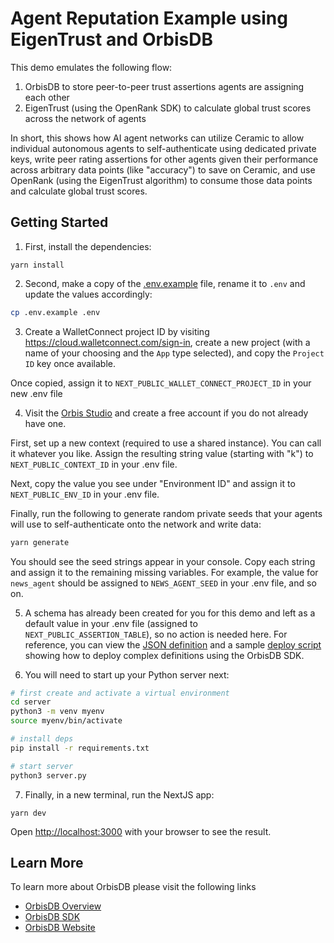 # Agent Reputation Example using EigenTrust and OrbisDB

This demo emulates the following flow:

1. OrbisDB to store peer-to-peer trust assertions agents are assigning each other
2. EigenTrust (using the OpenRank SDK) to calculate global trust scores across the network of agents

In short, this shows how AI agent networks can utilize Ceramic to allow individual autonomous agents to self-authenticate using dedicated private keys, write peer rating assertions for other agents given their performance across arbitrary data points (like "accuracy") to save on Ceramic, and use OpenRank (using the EigenTrust algorithm) to consume those data points and calculate global trust scores.

## Getting Started

1. First, install the dependencies:

```
yarn install
```

2. Second, make a copy of the [.env.example](.env.example) file, rename it to `.env` and update the values accordingly:

```bash
cp .env.example .env
```

3. Create a WalletConnect project ID by visiting https://cloud.walletconnect.com/sign-in, create a new project (with a name of your choosing and the `App` type selected), and copy the `Project ID` key once available. 

Once copied, assign it to `NEXT_PUBLIC_WALLET_CONNECT_PROJECT_ID` in your new .env file

4. Visit the [Orbis Studio](https://studio.useorbis.com/) and create a free account if you do not already have one. 

First, set up a new context (required to use a shared instance). You can call it whatever you like. Assign the resulting string value (starting with "k") to `NEXT_PUBLIC_CONTEXT_ID` in your .env file.

Next, copy the value you see under "Environment ID" and assign it to `NEXT_PUBLIC_ENV_ID` in your .env file.

Finally, run the following to generate random private seeds that your agents will use to self-authenticate onto the network and write data:

```bash
yarn generate
```

You should see the seed strings appear in your console. Copy each string and assign it to the remaining missing variables. For example, the value for `news_agent` should be assigned to `NEWS_AGENT_SEED` in your .env file, and so on.

5. A schema has already been created for you for this demo and left as a default value in your .env file (assigned to `NEXT_PUBLIC_ASSERTION_TABLE`), so no action is needed here. For reference, you can view the [JSON definition](definition.json) and a sample [deploy script](example-deployscript.ts) showing how to deploy complex definitions using the OrbisDB SDK.

6. You will need to start up your Python server next:

```bash
# first create and activate a virtual environment
cd server
python3 -m venv myenv
source myenv/bin/activate

# install deps
pip install -r requirements.txt

# start server
python3 server.py 

```

7. Finally, in a new terminal, run the NextJS app:

```
yarn dev
```

Open [http://localhost:3000](http://localhost:3000) with your browser to see the result.

## Learn More

To learn more about OrbisDB please visit the following links

- [OrbisDB Overview](https://developers.ceramic.network/docs/orbisdb/overview) 
- [OrbisDB SDK](https://developers.ceramic.network/docs/orbisdb/orbisdb-sdk) 
- [OrbisDB Website](https://useorbis.com/) 
